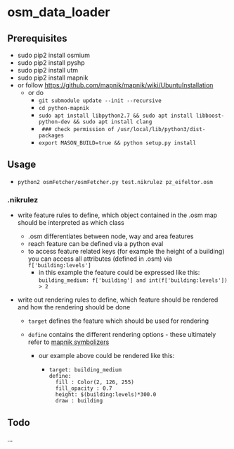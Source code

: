 # osm_data_loader



## Prerequisites

* sudo pip2 install osmium
* sudo pip2 install pyshp
* sudo pip2 install utm
* sudo pip2 install mapnik
 * or follow https://github.com/mapnik/mapnik/wiki/UbuntuInstallation
   * or do
     * `git submodule update --init --recursive`
     * `cd python-mapnik`
     * `sudo apt install libpython2.7 && sudo apt install libboost-python-dev && sudo apt install clang`
     * ` ### check permission of /usr/local/lib/python3/dist-packages` 
     * `export MASON_BUILD=true && python setup.py install`

  
## Usage

* ```python2 osmFetcher/osmFetcher.py test.nikrulez pz_eifeltor.osm```


### .nikrulez 

* write feature rules to define, which object contained in the .osm map should be interpreted as which class

  * .osm differentiates between node, way and area features
  * reach feature can be defined via a python eval 
  * to access feature related keys (for example the height of a building) you can access all attributes (defined in .osm) via ```f['building:levels']```
    * in this example the feature could be expressed like this: ```building_medium: f['building'] and int(f['building:levels']) > 2```

* write out rendering rules to define, which feature should be rendered and how the rendering should be done

  * ```target``` defines the feature which should be used for rendering

  * ```define``` contains the different rendering options - these ultimately refer to [mapnik symbolizers](https://github.com/mapnik/mapnik/wiki/SymbologySupport) 

    * our example above could be rendered like this: 

      - ```target: building_medium
        target: building_medium
        define:
          fill : Color(2, 126, 255)
          fill_opacity : 0.7
          height: $(building:levels)*300.0
          draw : building 
        ```



## Todo

...

